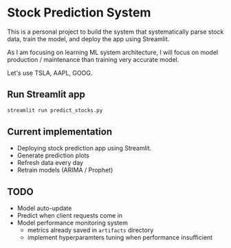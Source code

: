# Stock Prediction System

This is a personal project to build the system that systematically parse stock data, train the model, and deploy the app using Streamlit. 

As I am focusing on learning ML system architecture, I will focus on model production / maintenance than training very accurate model.

Let's use TSLA, AAPL, GOOG.

## Run Streamlit app

```bash
streamlit run predict_stocks.py
```

## Current implementation

 - Deploying stock prediction app using Streamlit.
 - Generate prediction plots
 - Refresh data every day 
 - Retrain models (ARIMA / Prophet)

## TODO
 - Model auto-update
 - Predict when client requests come in
 - Model performance monitoring system
    * metrics already saved in `artifacts` directory
    * implement hyperparamters tuning when performance insufficient
